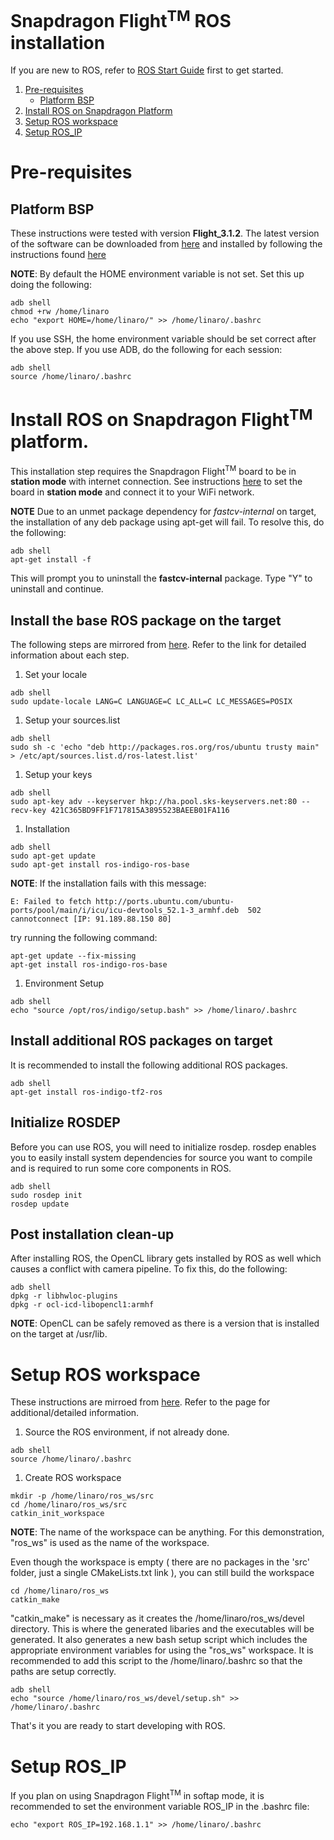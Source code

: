 # Snapdragon Flight<sup>TM</sup> ROS installation

If you are new to ROS, refer to [ROS Start Guide](http://wiki.ros.org/ROS/StartGuide) first to get started.

1. [Pre-requisites](#pre-requisites)
    * [Platform BSP](#platform-bsp)
1. [Install ROS on Snapdragon Platform](#install-ros-on-snapdragon-platform)
1. [Setup ROS workspace](#setup-ros-workspace)
1. [Setup ROS_IP](#setup-ros_ip)

# Pre-requisites

## Platform BSP

These instructions were tested with version **Flight_3.1.2**. The latest version of the software can be downloaded from [here](http://support.intrinsyc.com/projects/snapdragon-flight/files) and  installed by following the instructions found [here](http://support.intrinsyc.com/projects/snapdragon-flight/wiki)

**NOTE**: By default the HOME environment variable is not set.  Set this up doing the following:

```
adb shell
chmod +rw /home/linaro
echo "export HOME=/home/linaro/" >> /home/linaro/.bashrc
```

If you use SSH, the home environment variable should be set correct after the above step. 
If you use ADB, do the following for each session:

```
adb shell
source /home/linaro/.bashrc
```

# Install ROS on Snapdragon Flight<sup>TM</sup> platform.

This installation step requires the Snapdragon Flight<sup>TM</sup> board to be in **station mode** with internet connection. See instructions [here](https://docs.px4.io/en/flight_controller/snapdragon_flight_advanced.html#wifi-settings) to set the board in **station mode** and connect it to your WiFi network.

**NOTE** Due to an unmet package dependency for *fastcv-internal* on target, the installation of any deb package using apt-get will fail.  To resolve this, do the following:


```
adb shell
apt-get install -f
```

This will prompt you to uninstall the **fastcv-internal** package.  Type "Y" to uninstall and continue.

## Install the base ROS package on the target

  The following steps are mirrored from [here](http://wiki.ros.org/indigo/Installation/UbuntuARM).  Refer to the link for detailed information about each step.

  1. Set your locale

  ```
  adb shell
  sudo update-locale LANG=C LANGUAGE=C LC_ALL=C LC_MESSAGES=POSIX
  ```

  1. Setup your sources.list

  ```
  adb shell
  sudo sh -c 'echo "deb http://packages.ros.org/ros/ubuntu trusty main" > /etc/apt/sources.list.d/ros-latest.list'
  ```

  1. Setup your keys

  ```
  adb shell
  sudo apt-key adv --keyserver hkp://ha.pool.sks-keyservers.net:80 --recv-key 421C365BD9FF1F717815A3895523BAEEB01FA116
  ```

  1. Installation

  ```
  adb shell
  sudo apt-get update
  sudo apt-get install ros-indigo-ros-base
  ```

  **NOTE**: If the installation fails with this message:

  ```
  E: Failed to fetch http://ports.ubuntu.com/ubuntu-ports/pool/main/i/icu/icu-devtools_52.1-3_armhf.deb  502  cannotconnect [IP: 91.189.88.150 80]
  ```

  try running the following command:

  ```
  apt-get update --fix-missing
  apt-get install ros-indigo-ros-base
  ```

  1. Environment Setup

  ```
  adb shell
  echo "source /opt/ros/indigo/setup.bash" >> /home/linaro/.bashrc
  ```

## Install additional ROS packages on target

It is recommended to install the following additional ROS packages.

  ```
  adb shell
  apt-get install ros-indigo-tf2-ros
  ```

## Initialize ROSDEP
Before you can use ROS, you will need to initialize rosdep. rosdep enables you to easily install system dependencies for source you want to compile and is required to run some core components in ROS.

```
adb shell
sudo rosdep init
rosdep update
```

## Post installation clean-up

After installing ROS, the OpenCL library gets installed by ROS as well which causes a conflict with camera pipeline.  To fix this, do the following:

```
adb shell
dpkg -r libhwloc-plugins
dpkg -r ocl-icd-libopencl1:armhf
```

**NOTE**: OpenCL can be safely removed as there is a version that is installed on the target at /usr/lib.

# Setup ROS workspace

These instructions are mirroed from [here](http://wiki.ros.org/catkin/Tutorials/create_a_workspace).  Refer to the page for additional/detailed information.

  1. Source the ROS environment, if not already done.

  ```
  adb shell
  source /home/linaro/.bashrc
  ```

  1. Create ROS workspace

  ```
  mkdir -p /home/linaro/ros_ws/src
  cd /home/linaro/ros_ws/src
  catkin_init_workspace
  ```

  **NOTE**: The name of the workspace can be anything.  For this demonstration, "ros_ws" is used as the name of the workspace.

  Even though the workspace is empty ( there are no packages in the 'src' folder, just a single CMakeLists.txt link ), you can still build the workspace

  ```
  cd /home/linaro/ros_ws
  catkin_make
  ```

  "catkin_make" is necessary as it creates the /home/linaro/ros_ws/devel directory. This is where the generated libaries and the executables will be generated.  It also generates a new bash setup script which includes the appropriate environment variables for using the "ros_ws" workspace.  It is recommended to add this script to the /home/linaro/.bashrc so that the paths are setup correctly.

  ```
  adb shell
  echo "source /home/linaro/ros_ws/devel/setup.sh" >> /home/linaro/.bashrc
  ```

  That's it you are ready to start developing with ROS.

# Setup ROS_IP

If you plan on using Snapdragon Flight<sup>TM</sup> in softap mode, it is recommended to set the environment variable ROS_IP in the .bashrc file:

```
echo "export ROS_IP=192.168.1.1" >> /home/linaro/.bashrc
```


